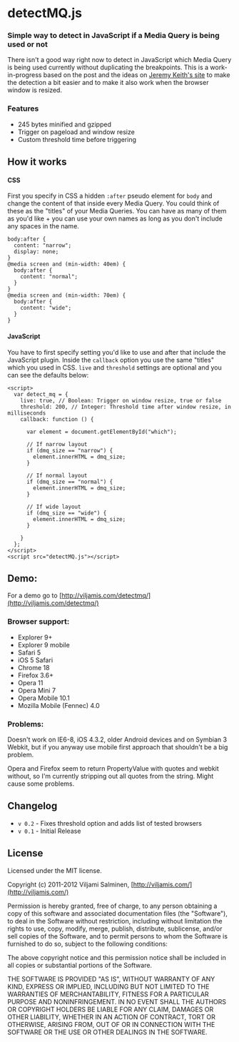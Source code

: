 # detectMQ.js
### Simple way to detect in JavaScript if a Media Query is being used or not

There isn't a good way right now to detect in JavaScript which Media Query is being used currently without duplicating the breakpoints. This is a work-in-progress based on the post and the ideas on [Jeremy Keith's site](http://adactio.com/journal/5429/) to make the detection a bit easier and to make it also work when the browser window is resized.

### Features
 * 245 bytes minified and gzipped
 * Trigger on pageload and window resize
 * Custom threshold time before triggering

## How it works

#### CSS
First you specify in CSS a hidden `:after` pseudo element for `body` and change the content of that inside every Media Query. You could think of these as the "titles" of your Media Queries. You can have as many of them as you'd like + you can use your own names as long as you don't include any spaces in the name.

    body:after {
      content: "narrow";
      display: none;
    }
    @media screen and (min-width: 40em) {
      body:after {
        content: "normal";
      }
    }
    @media screen and (min-width: 70em) {
      body:after {
        content: "wide";
      }
    }

#### JavaScript
You have to first specify setting you'd like to use and after that include the JavaScript plugin. Inside the `callback` option you use the same "titles" which you used in CSS. `live` and `threshold` settings are optional and you can see the defaults below:

    <script>
      var detect_mq = {
        live: true, // Boolean: Trigger on window resize, true or false
        threshold: 200, // Integer: Threshold time after window resize, in milliseconds
        callback: function () {

          var element = document.getElementById("which");

          // If narrow layout
          if (dmq_size == "narrow") {
            element.innerHTML = dmq_size;
          }

          // If normal layout
          if (dmq_size == "normal") {
            element.innerHTML = dmq_size;
          }

          // If wide layout
          if (dmq_size == "wide") {
            element.innerHTML = dmq_size;
          }

        }
      };
    </script>
    <script src="detectMQ.js"></script>

## Demo:
For a demo go to [http://viljamis.com/detectmq/](http://viljamis.com/detectmq/)

### Browser support:
 * Explorer 9+
 * Explorer 9 mobile
 * Safari 5
 * iOS 5 Safari
 * Chrome 18
 * Firefox 3.6+
 * Opera 11
 * Opera Mini 7
 * Opera Mobile 10.1
 * Mozilla Mobile (Fennec) 4.0

### Problems:
Doesn't work on IE6-8, iOS 4.3.2, older Android devices and on Symbian 3 Webkit, but if you anyway use mobile first approach that shouldn't be a big problem.

Opera and Firefox seem to return PropertyValue with quotes and webkit without, so I'm currently stripping out all quotes from the string. Might cause some problems.

## Changelog
* `v 0.2` - Fixes threshold option and adds list of tested browsers
* `v 0.1` - Initial Release

## License
Licensed under the MIT license.

Copyright (c) 2011-2012 Viljami Salminen, [http://viljamis.com/](http://viljamis.com/)

Permission is hereby granted, free of charge, to any person obtaining a copy of this software and associated documentation files (the "Software"), to deal in the Software without restriction, including without limitation the rights to use, copy, modify, merge, publish, distribute, sublicense, and/or sell copies of the Software, and to permit persons to whom the Software is furnished to do so, subject to the following conditions:

The above copyright notice and this permission notice shall be included in all copies or substantial portions of the Software.

THE SOFTWARE IS PROVIDED "AS IS", WITHOUT WARRANTY OF ANY KIND, EXPRESS OR IMPLIED, INCLUDING BUT NOT LIMITED TO THE WARRANTIES OF MERCHANTABILITY, FITNESS FOR A PARTICULAR PURPOSE AND NONINFRINGEMENT. IN NO EVENT SHALL THE AUTHORS OR COPYRIGHT HOLDERS BE LIABLE FOR ANY CLAIM, DAMAGES OR OTHER LIABILITY, WHETHER IN AN ACTION OF CONTRACT, TORT OR OTHERWISE, ARISING FROM, OUT OF OR IN CONNECTION WITH THE SOFTWARE OR THE USE OR OTHER DEALINGS IN THE SOFTWARE.
